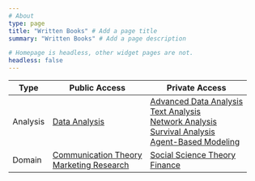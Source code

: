```yaml
---
# About
type: page
title: "Written Books" # Add a page title
summary: "Written Books" # Add a page description

# Homepage is headless, other widget pages are not.
headless: false
---
```

| Type     | Public Access                                                                                                                         | Private Access                                                                                                                                                                                                                                                                                                                             |
|----------|---------------------------------------------------------------------------------------------------------------------------------------|--------------------------------------------------------------------------------------------------------------------------------------------------------------------------------------------------------------------------------------------------------------------------------------------------------------------------------------------|
| Analysis | [Data Analysis](https://bookdown.org/mike/data_analysis/)                                                                             | [Advanced Data Analysis](https://bookdown.org/mike/advanced_data_analysis/)<br>[Text Analysis](https://bookdown.org/mike/text_analysis/)<br>[Network Analysis](https://bookdown.org/mike/network_analysis/)<br>[Survival Analysis](https://bookdown.org/mike/survival_analysis/)<br>[Agent-Based Modeling](https://bookdown.org/mike/abm/) |
| Domain   | [Communication Theory](https://bookdown.org/mike/comm_theory/)<br>[Marketing Research](https://bookdown.org/mike/marketing_research/) | [Social Science Theory](https://bookdown.org/mike/social-theory/)<br>[Finance](https://bookdown.org/mike/finance/)                                                                                                                                                                                                                         |
<!--
## Analysis

### Public Access

 * [Data Analysis](https://bookdown.org/mike/data_analysis/)
 
### Private Access

 * [Advanced Data Analysis](https://bookdown.org/mike/advanced_data_analysis/)
 * [Text Analysis](https://bookdown.org/mike/text_analysis/)
 * [Network Analysis](https://bookdown.org/mike/network_analysis/)
 * [Survival Analysis](https://bookdown.org/mike/survival_analysis/)
 * [Agent-Based Modeling](https://bookdown.org/mike/abm/)

-->
<!--
 * [Bayesian Analysis](link)
 * [Meta Analysis](link)

 -->
<!--
<br>


## Other

### Public Access

 * [Communication Theory](https://bookdown.org/mike/comm_theory/)
 * [Marketing Research](https://bookdown.org/mike/marketing_research/)

### Private Access

 * [Social Science Theory](https://bookdown.org/mike/social-theory/)
 * [Finance](https://bookdown.org/mike/finance/)
-->